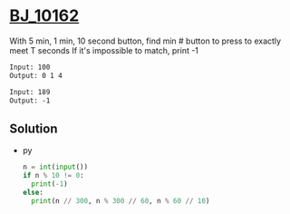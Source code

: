 # [BJ_10162](https://acmicpc.net/problem/10162)

With 5 min, 1 min, 10 second button, find min # button to press to exactly meet T seconds
If it's impossible to match, print -1

```txt
Input: 100
Output: 0 1 4

Input: 189
Output: -1
```

## Solution

* py

  ```py
  n = int(input())
  if n % 10 != 0:
    print(-1)
  else:
    print(n // 300, n % 300 // 60, n % 60 // 10)
  ```
